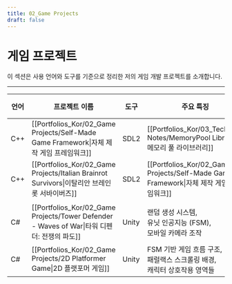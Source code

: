 ```yaml
---
title: 02_Game Projects
draft: false
---
```


# **게임 프로젝트**

이 섹션은 사용 언어와 도구를 기준으로 정리한 저의 게임 개발 프로젝트를 소개합니다.

---

| **언어** | **프로젝트 이름**                                                                       | **도구** | **주요 특징**                                                                    | **인원** | **연도** |
| ------ | --------------------------------------------------------------------------------- | ------ | ---------------------------------------------------------------------------- | ------ | ------ |
| C++    | [[Portfolios_Kor/02_Game Projects/Self-Made Game Framework\|자체 제작 게임 프레임워크]]      | SDL2   | [[Portfolios_Kor/03_Technical Notes/MemoryPool Library\|메모리 풀 라이브러리]]        | 개인     | 2024   |
| C++    | [[Portfolios_Kor/02_Game Projects/Italian Brainrot Survivors\|이탈리안 브레인롯 서바이버즈]]   | SDL2   | [[Portfolios_Kor/02_Game Projects/Self-Made Game Framework\|자체 제작 게임 프레임워크]] | 개인     | 2025   |
|        |                                                                                   |        |                                                                              |        |        |
| C#     | [[Portfolios_Kor/02_Game Projects/Tower Defender - Waves of War\|타워 디펜더: 전쟁의 파도]] | Unity  | 랜덤 생성 시스템, <br>유닛 인공지능 (FSM), <br>모바일 카메라 조작                                 | 개인     | 2023   |
| C#     | [[Portfolios_Kor/02_Game Projects/2D Platformer Game\|2D 플랫포머 게임]]                | Unity  | FSM 기반 게임 흐름 구조, <br>패럴랙스 스크롤링 배경, <br>캐릭터 상호작용 영역들                         | 개인     | 2023   |

